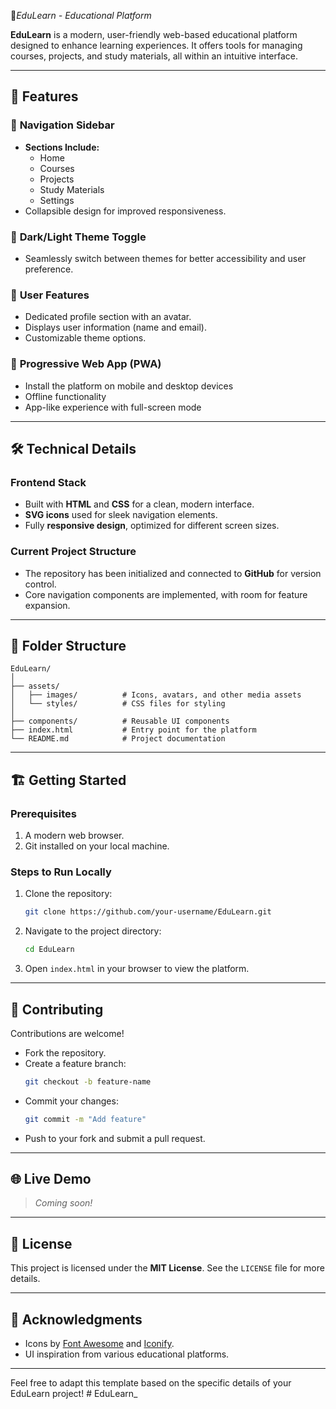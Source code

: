  📃*EduLearn - Educational Platform*

**EduLearn** is a modern, user-friendly web-based educational platform designed to enhance learning experiences. It offers tools for managing courses, projects, and study materials, all within an intuitive interface.

---

## 🚀 Features  

### 📂 **Navigation Sidebar**  
- **Sections Include:**  
  - Home  
  - Courses  
  - Projects  
  - Study Materials  
  - Settings  
- Collapsible design for improved responsiveness.  

### 🌙 **Dark/Light Theme Toggle**  
- Seamlessly switch between themes for better accessibility and user preference.  

### 👤 **User Features**  
- Dedicated profile section with an avatar.  
- Displays user information (name and email).  
- Customizable theme options.  

### 📱 **Progressive Web App (PWA)**
- Install the platform on mobile and desktop devices
- Offline functionality
- App-like experience with full-screen mode

---

## 🛠️ Technical Details  

### **Frontend Stack**  
- Built with **HTML** and **CSS** for a clean, modern interface.  
- **SVG icons** used for sleek navigation elements.  
- Fully **responsive design**, optimized for different screen sizes.  

### **Current Project Structure**  
- The repository has been initialized and connected to **GitHub** for version control.  
- Core navigation components are implemented, with room for feature expansion.  

---

## 📁 Folder Structure  

```
EduLearn/
│
├── assets/
│   ├── images/          # Icons, avatars, and other media assets
│   └── styles/          # CSS files for styling
│
├── components/          # Reusable UI components
├── index.html           # Entry point for the platform
└── README.md            # Project documentation
```

---

## 🏗️ Getting Started  

### Prerequisites  
1. A modern web browser.  
2. Git installed on your local machine.  

### Steps to Run Locally  
1. Clone the repository:  
   ```bash  
   git clone https://github.com/your-username/EduLearn.git  
   ```  

2. Navigate to the project directory:  
   ```bash  
   cd EduLearn  
   ```  

3. Open `index.html` in your browser to view the platform.

---

## 🤝 Contributing  

Contributions are welcome!  
- Fork the repository.  
- Create a feature branch:  
  ```bash  
  git checkout -b feature-name  
  ```  
- Commit your changes:  
  ```bash  
  git commit -m "Add feature"  
  ```  
- Push to your fork and submit a pull request.  

---

## 🌐 Live Demo  

> _Coming soon!_

---

## 📄 License  

This project is licensed under the **MIT License**. See the `LICENSE` file for more details.

---

## 👏 Acknowledgments  

- Icons by [Font Awesome](https://fontawesome.com) and [Iconify](https://iconify.design).  
- UI inspiration from various educational platforms.  

---

Feel free to adapt this template based on the specific details of your EduLearn project!
#   E d u L e a r n _  
 